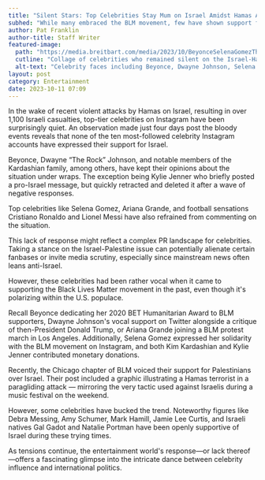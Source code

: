 ```yaml
---
title: "Silent Stars: Top Celebrities Stay Mum on Israel Amidst Hamas Attacks"
subhed: "While many embraced the BLM movement, few have shown support for Israel on Instagram."
author: Pat Franklin
author-title: Staff Writer
featured-image: 
  path: "https://media.breitbart.com/media/2023/10/BeyonceSelenaGomezTheRockArianaGrandeMessi-640x480.jpg"
  cutline: "Collage of celebrities who remained silent on the Israel-Hamas situation"
  alt-text: "Celebrity faces including Beyonce, Dwayne Johnson, Selena Gomez, and more"
layout: post
category: Entertainment
date: 2023-10-11 07:09
---
```


In the wake of recent violent attacks by Hamas on Israel, resulting in over 1,100 Israeli casualties, top-tier celebrities on Instagram have been surprisingly quiet. An observation made just four days post the bloody events reveals that none of the ten most-followed celebrity Instagram accounts have expressed their support for Israel.

Beyonce, Dwayne “The Rock” Johnson, and notable members of the Kardashian family, among others, have kept their opinions about the situation under wraps. The exception being Kylie Jenner who briefly posted a pro-Israel message, but quickly retracted and deleted it after a wave of negative responses.

Top celebrities like Selena Gomez, Ariana Grande, and football sensations Cristiano Ronaldo and Lionel Messi have also refrained from commenting on the situation.

This lack of response might reflect a complex PR landscape for celebrities. Taking a stance on the Israel-Palestine issue can potentially alienate certain fanbases or invite media scrutiny, especially since mainstream news often leans anti-Israel.

However, these celebrities had been rather vocal when it came to supporting the Black Lives Matter movement in the past, even though it's polarizing within the U.S. populace.

Recall Beyonce dedicating her 2020 BET Humanitarian Award to BLM supporters, Dwayne Johnson's vocal support on Twitter alongside a critique of then-President Donald Trump, or Ariana Grande joining a BLM protest march in Los Angeles. Additionally, Selena Gomez expressed her solidarity with the BLM movement on Instagram, and both Kim Kardashian and Kylie Jenner contributed monetary donations.

Recently, the Chicago chapter of BLM voiced their support for Palestinians over Israel. Their post included a graphic illustrating a Hamas terrorist in a paragliding attack — mirroring the very tactic used against Israelis during a music festival on the weekend.

However, some celebrities have bucked the trend. Noteworthy figures like Debra Messing, Amy Schumer, Mark Hamill, Jamie Lee Curtis, and Israeli natives Gal Gadot and Natalie Portman have been openly supportive of Israel during these trying times.

As tensions continue, the entertainment world's response—or lack thereof—offers a fascinating glimpse into the intricate dance between celebrity influence and international politics.
